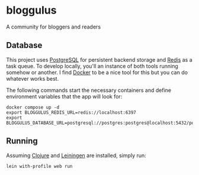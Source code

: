 # bloggulus
A community for bloggers and readers

## Database
This project uses [PostgreSQL](https://www.postgresql.org/) for persistent backend storage and [Redis](https://redis.io/) as a task queue.
To develop locally, you'll an instance of both tools running somehow or another.
I find [Docker](https://www.docker.com/) to be a nice tool for this but you can do whatever works best.

The following commands start the necessary containers and define environment variables that the app will look for:
```
docker compose up -d
export BLOGGULUS_REDIS_URL=redis://localhost:6397
export BLOGGULUS_DATABASE_URL=postgresql://postgres:postgres@localhost:5432/postgres
```

## Running
Assuming [Clojure](https://clojure.org/) and [Leiningen](https://leiningen.org/) are installed, simply run:
```
lein with-profile web run
```
